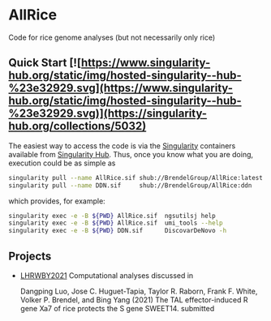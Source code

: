 # AllRice
Code for rice genome analyses (but not necessarily only rice)

## Quick Start [![https://www.singularity-hub.org/static/img/hosted-singularity--hub-%23e32929.svg](https://www.singularity-hub.org/static/img/hosted-singularity--hub-%23e32929.svg)](https://singularity-hub.org/collections/5032)

The easiest way to access the code is via the
[Singularity](https://www.sylabs.io/docs/) containers available from
[Singularity Hub](https://singularity-hub.org/).
Thus, once you know what you are doing, execution could be as simple as

```bash
singularity pull --name AllRice.sif shub://BrendelGroup/AllRice:latest
singularity pull --name DDN.sif     shub://BrendelGroup/AllRice:ddn
```

which provides, for example:

```bash
singularity exec -e -B ${PWD} AllRice.sif  ngsutilsj help
singularity exec -e -B ${PWD} AllRice.sif  umi_tools --help
singularity exec -e -B ${PWD} DDN.sif      DiscovarDeNovo -h
```

## Projects

* [LHRWBY2021](./prj/LHRWBY2021) Computational analyses discussed in

  Dangping Luo, Jose C. Huguet-Tapia, Taylor R. Raborn, Frank F. White, Volker P. Brendel, and Bing Yang (2021)
  The TAL effector-induced R gene Xa7 of rice protects the S gene SWEET14.
  submitted




